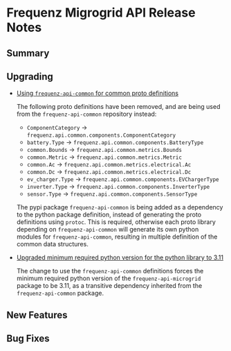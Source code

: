 # Frequenz Migrogrid API Release Notes

## Summary

<!-- Here goes a general summary of what this release is about -->

## Upgrading

* [Using `frequenz-api-common` for common proto definitions](https://github.com/frequenz-floss/frequenz-api-microgrid/pull/57)

  The following proto definitions have been removed, and are being used from the
  `frequenz-api-common` repository instead:
  * `ComponentCategory` -> `frequenz.api.common.components.ComponentCategory`
  * `battery.Type` -> `frequenz.api.common.components.BatteryType`
  * `common.Bounds` -> `frequenz.api.common.metrics.Bounds`
  * `common.Metric` -> `frequenz.api.common.metrics.Metric`
  * `common.Ac` -> `frequenz.api.common.metrics.electrical.Ac`
  * `common.Dc` -> `frequenz.api.common.metrics.electrical.Dc`
  * `ev_charger.Type` -> `frequenz.api.common.components.EVChargerType`
  * `inverter.Type` -> `frequenz.api.common.components.InverterType`
  * `sensor.Type` -> `frequenz.api.common.components.SensorType`

  The pypi package `frequenz-api-common` is being added as a dependency to the
  python package definition, instead of generating the proto definitions using
  `protoc`. This is required, otherwise each proto library depending on
  `frequenz-api-common` will generate its own python modules for
  `frequenz-api-common`, resulting in multiple definition of the common data
  structures.

* [Upgraded minimum required python version for the python library to 3.11](https://github.com/frequenz-floss/frequenz-api-microgrid/pull/57)

  The change to use the `frequenz-api-common` definitions forces the minimum
  required python version of the `frequenz-api-microgrid` package to be 3.11,
  as a transitive dependency inherited from the `frequenz-api-common` package.

## New Features

<!-- Here goes the main new features and examples or instructions on how to use them -->

## Bug Fixes

<!-- Here goes notable bug fixes that are worth a special mention or explanation -->
